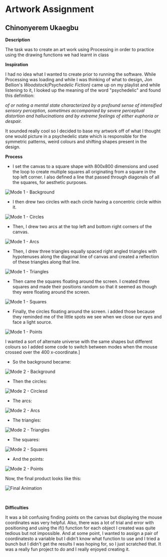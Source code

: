 # Artwork Assignment

## Chinonyerem Ukaegbu


**Description**

The task was to create an art work using Processing in order to practice using the drawing functions we had learnt in class

**Inspiration**

I had no idea what I wanted to create prior to running the software. While Processing was loading and while I was thinking of what to design, Jon Bellion's *Woodstock(Psychedelic Fiction)* came up on my playlist and while listening to it, I looked up the meaning of the word "psychedelic" and found this definition:

*of or noting a mental state characterized by a profound sense of intensified sensory perception, sometimes accompanied by severe perceptual distortion and hallucinations and by extreme feelings of either euphoria or despair.*


It sounded really cool so I decided to base my artwork off of what I thought one would picture in a psychedelic state which is responsible for the symmetric patterns, weird colours and shifting shapes present in the design.

**Process**

* I set the canvas to a square shape with 800x800 dimensions and used the loop to create multiple squares all originating from a square in the top left corner. I also defined a line that passed through diagonals of all the squares, for aesthetic purposes.

![Mode 1 - Background](images/Screenshot%20(168).png)

* I then drew two circles with each circle having a concentric circle within it.

![Mode 1 - Circles](images/Screenshot%20(169).png)

* Then, I drew two arcs at the top left and bottom right corners of the canvas.

![Mode 1 - Arcs](images/Screenshot%20(170).png)

* Then, I drew three triangles equally spaced right angled triangles with hypotenuses along the diagonal line of canvas and created a reflection of these triangles along that line.

![Mode 1 - Triangles](images/Screenshot%20(171).png)

* Then came the squares floating around the screen. I created three squares and made their positions random so that it seemed as though they were floating around the screen.

![Mode 1 - Squares](images/Screenshot%20(172).png)

* Finally, the circles floating around the screen. i added those because they reminded me of the little spots we see when we close our eyes and face a light source.

![Mode 1 - Points](images/Screenshot%20(173).png)

I wanted a sort of alternate universe with the same shapes but different colours so I added some code to switch between modes when the mouse crossed over the 400 x-coordinate.]

* So the background became:

![Mode 2 - Background](images/Screenshot%20(174).png)

* Then the circles:

![Mode 2 - Circlesd](images/Screenshot%20(175).png)

* The arcs:

![Mode 2 - Arcs](images/Screenshot%20(176).png)

* The triangles:

![Mode 2 - Triangles](images/Screenshot%20(177).png)

* The squares:

![Mode 2 - Squares](images/Screenshot%20(178).png)

* And the points:

![Mode 2 - Points](images/Screenshot%20(179).png)

Now, the final product looks like this:

![Final Animation](images/Week_2_Assignment_cou210_Video_gif.gif)

</br>

**Difficulties**

It was a bit confusing finding points on the canvas but displaying the mouse coordinates was very helpful. Also, there was a lot of trial and error with positioning and using the if() function for each object I created was quite tedious but not impossible. And at some point, I wanted to assign a pair of coordinatesto a variable but I didn't know what function to use and I tried a bunch but I didn't get the results I was hoping for, so I just scratched that. It was a really fun project to do and I really enjoyed creating it.
